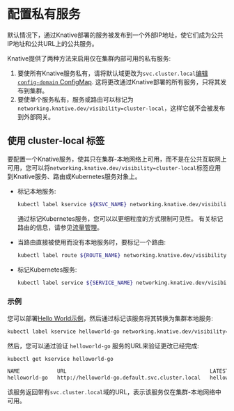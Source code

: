 # 配置私有服务

默认情况下，通过Knative部署的服务被发布到一个外部IP地址，使它们成为公共IP地址和公共URL上的公共服务。

Knative提供了两种方法来启用仅在集群内部可用的私有服务:

1. 要使所有Knative服务私有，请将默认域更改为`svc.cluster.local`[编辑`config-domain` ConfigMap](https://github.com/knative/serving/blob/main/config/core/configmaps/domain.yaml). 
   这将更改通过Knative部署的所有服务，只将其发布到集群。
2. 要使单个服务私有，服务或路由可以标记为`networking.knative.dev/visibility=cluster-local`，这样它就不会被发布到外部网关。

## 使用 cluster-local 标签

要配置一个Knative服务，使其只在集群-本地网络上可用，而不是在公共互联网上可用，您可以将`networking.knative.dev/visibility=cluster-local`标签应用到Knative服务、路由或Kubernetes服务对象上。

- 标记本地服务:

    ```bash
    kubectl label kservice ${KSVC_NAME} networking.knative.dev/visibility=cluster-local
    ```

    通过标记Kubernetes服务，您可以以更细粒度的方式限制可见性。
    有关标记路由的信息，请参见[流量管理](../traffic-management.md)。

- 当路由直接被使用而没有本地服务时，要标记一个路由:

    ```bash
    kubectl label route ${ROUTE_NAME} networking.knative.dev/visibility=cluster-local
    ```

- 标记Kubernetes服务:

    ```bash
    kubectl label service ${SERVICE_NAME} networking.knative.dev/visibility=cluster-local
    ```

### 示例

您可以部署[Hello World示例](https://github.com/knative/docs/tree/main/code-samples/serving/hello-world/helloworld-go)，然后通过标记该服务将其转换为集群本地服务:

```bash
kubectl label kservice helloworld-go networking.knative.dev/visibility=cluster-local
```

然后，您可以通过验证 `helloworld-go` 服务的URL来验证更改已经完成:

```bash
kubectl get kservice helloworld-go

NAME            URL                                              LATESTCREATED         LATESTREADY           READY   REASON
helloworld-go   http://helloworld-go.default.svc.cluster.local   helloworld-go-2bz5l   helloworld-go-2bz5l   True
```

该服务返回带有`svc.cluster.local`域的URL，表示该服务仅在集群-本地网络中可用。
